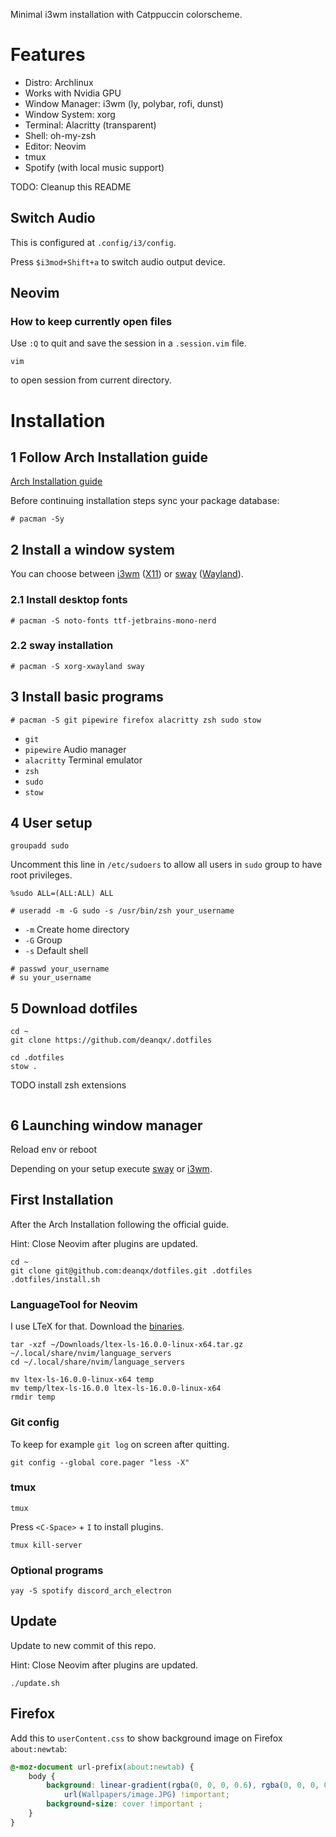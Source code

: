 Minimal i3wm installation with Catppuccin colorscheme.

# Features

- Distro: Archlinux
- Works with Nvidia GPU
- Window Manager: i3wm (ly, polybar, rofi, dunst)
- Window System: xorg
- Terminal: Alacritty (transparent)
- Shell: oh-my-zsh
- Editor: Neovim
- tmux
- Spotify (with local music support)

TODO: Cleanup this README

## Switch Audio

This is configured at `.config/i3/config`.

Press `$i3mod+Shift+a` to switch audio output device.

## Neovim

### How to keep currently open files

Use `:Q` to quit and save the session in a `.session.vim` file.

```
vim
```

to open session from current directory.

# Installation

## 1 Follow Arch Installation guide

[Arch Installation guide](https://wiki.archlinux.org/title/Installation_guide)

Before continuing installation steps sync your package database:

```
# pacman -Sy
```

## 2 Install a window system

You can choose between [i3wm]() ([X11]()) or [sway](https://swaywm.org/) ([Wayland](https://wayland.freedesktop.org/)).

### 2.1 Install desktop fonts

```
# pacman -S noto-fonts ttf-jetbrains-mono-nerd
```

### 2.2 sway installation

```
# pacman -S xorg-xwayland sway
```

## 3 Install basic programs

```
# pacman -S git pipewire firefox alacritty zsh sudo stow
```

- `git`
- `pipewire` Audio manager
- `alacritty` Terminal emulator
- `zsh`
- `sudo`
- `stow`

## 4 User setup

```
groupadd sudo
```

Uncomment this line in `/etc/sudoers` to allow all users in `sudo` group to have root privileges.

```
%sudo ALL=(ALL:ALL) ALL
```

```
# useradd -m -G sudo -s /usr/bin/zsh your_username
```

- `-m` Create home directory
- `-G` Group
- `-s` Default shell

```
# passwd your_username
# su your_username
```

## 5 Download dotfiles

```
cd ~
git clone https://github.com/deanqx/.dotfiles
```

```
cd .dotfiles
stow .
```

TODO install zsh extensions

```
```

## 6 Launching window manager

Reload env or reboot

Depending on your setup execute [sway](https://swaywm.org/) or [i3wm]().

## First Installation

After the Arch Installation following the official guide.

Hint: Close Neovim after plugins are updated.

```
cd ~
git clone git@github.com:deanqx/dotfiles.git .dotfiles
.dotfiles/install.sh
```

### LanguageTool for Neovim

I use LTeX for that. Download the [binaries](https://github.com/valentjn/ltex-ls/releases/download/16.0.0/ltex-ls-16.0.0-linux-x64.tar.gz).

```
tar -xzf ~/Downloads/ltex-ls-16.0.0-linux-x64.tar.gz ~/.local/share/nvim/language_servers
cd ~/.local/share/nvim/language_servers

mv ltex-ls-16.0.0-linux-x64 temp
mv temp/ltex-ls-16.0.0 ltex-ls-16.0.0-linux-x64
rmdir temp
```

### Git config

To keep for example `git log` on screen after quitting.

```
git config --global core.pager "less -X"
```

### tmux

```
tmux
```

Press `<C-Space>` + `I` to install plugins.

```
tmux kill-server
```

### Optional programs

```
yay -S spotify discord_arch_electron
```

## Update

Update to new commit of this repo.

Hint: Close Neovim after plugins are updated.

```
./update.sh
```

## Firefox

Add this to `userContent.css` to show background image on Firefox `about:newtab`:

```css
@-moz-document url-prefix(about:newtab) {
    body {
        background: linear-gradient(rgba(0, 0, 0, 0.6), rgba(0, 0, 0, 0.7)),
            url(Wallpapers/image.JPG) !important;
        background-size: cover !important ;
    }
}
```
